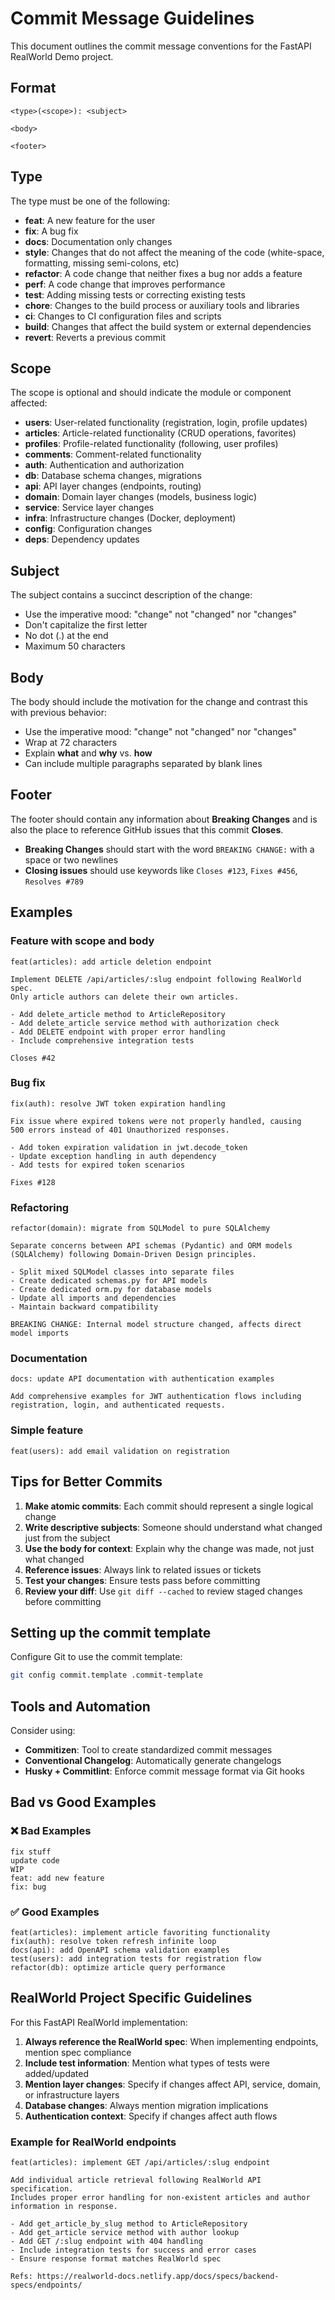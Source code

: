 # Commit Message Guidelines

This document outlines the commit message conventions for the FastAPI RealWorld Demo project.

## Format

```
<type>(<scope>): <subject>

<body>

<footer>
```

## Type

The type must be one of the following:

- **feat**: A new feature for the user
- **fix**: A bug fix
- **docs**: Documentation only changes
- **style**: Changes that do not affect the meaning of the code (white-space, formatting, missing semi-colons, etc)
- **refactor**: A code change that neither fixes a bug nor adds a feature
- **perf**: A code change that improves performance
- **test**: Adding missing tests or correcting existing tests
- **chore**: Changes to the build process or auxiliary tools and libraries
- **ci**: Changes to CI configuration files and scripts
- **build**: Changes that affect the build system or external dependencies
- **revert**: Reverts a previous commit

## Scope

The scope is optional and should indicate the module or component affected:

- **users**: User-related functionality (registration, login, profile updates)
- **articles**: Article-related functionality (CRUD operations, favorites)
- **profiles**: Profile-related functionality (following, user profiles)
- **comments**: Comment-related functionality
- **auth**: Authentication and authorization
- **db**: Database schema changes, migrations
- **api**: API layer changes (endpoints, routing)
- **domain**: Domain layer changes (models, business logic)
- **service**: Service layer changes
- **infra**: Infrastructure changes (Docker, deployment)
- **config**: Configuration changes
- **deps**: Dependency updates

## Subject

The subject contains a succinct description of the change:

- Use the imperative mood: "change" not "changed" nor "changes"
- Don't capitalize the first letter
- No dot (.) at the end
- Maximum 50 characters

## Body

The body should include the motivation for the change and contrast this with previous behavior:

- Use the imperative mood: "change" not "changed" nor "changes"
- Wrap at 72 characters
- Explain **what** and **why** vs. **how**
- Can include multiple paragraphs separated by blank lines

## Footer

The footer should contain any information about **Breaking Changes** and is also the place to reference GitHub issues that this commit **Closes**.

- **Breaking Changes** should start with the word `BREAKING CHANGE:` with a space or two newlines
- **Closing issues** should use keywords like `Closes #123`, `Fixes #456`, `Resolves #789`

## Examples

### Feature with scope and body

```
feat(articles): add article deletion endpoint

Implement DELETE /api/articles/:slug endpoint following RealWorld spec.
Only article authors can delete their own articles.

- Add delete_article method to ArticleRepository
- Add delete_article service method with authorization check
- Add DELETE endpoint with proper error handling
- Include comprehensive integration tests

Closes #42
```

### Bug fix

```
fix(auth): resolve JWT token expiration handling

Fix issue where expired tokens were not properly handled, causing
500 errors instead of 401 Unauthorized responses.

- Add token expiration validation in jwt.decode_token
- Update exception handling in auth dependency
- Add tests for expired token scenarios

Fixes #128
```

### Refactoring

```
refactor(domain): migrate from SQLModel to pure SQLAlchemy

Separate concerns between API schemas (Pydantic) and ORM models
(SQLAlchemy) following Domain-Driven Design principles.

- Split mixed SQLModel classes into separate files
- Create dedicated schemas.py for API models
- Create dedicated orm.py for database models
- Update all imports and dependencies
- Maintain backward compatibility

BREAKING CHANGE: Internal model structure changed, affects direct
model imports
```

### Documentation

```
docs: update API documentation with authentication examples

Add comprehensive examples for JWT authentication flows including
registration, login, and authenticated requests.
```

### Simple feature

```
feat(users): add email validation on registration
```

## Tips for Better Commits

1. **Make atomic commits**: Each commit should represent a single logical change
2. **Write descriptive subjects**: Someone should understand what changed just from the subject
3. **Use the body for context**: Explain why the change was made, not just what changed
4. **Reference issues**: Always link to related issues or tickets
5. **Test your changes**: Ensure tests pass before committing
6. **Review your diff**: Use `git diff --cached` to review staged changes before committing

## Setting up the commit template

Configure Git to use the commit template:

```bash
git config commit.template .commit-template
```

## Tools and Automation

Consider using:
- **Commitizen**: Tool to create standardized commit messages
- **Conventional Changelog**: Automatically generate changelogs
- **Husky + Commitlint**: Enforce commit message format via Git hooks

## Bad vs Good Examples

### ❌ Bad Examples

```
fix stuff
update code
WIP
feat: add new feature
fix: bug
```

### ✅ Good Examples

```
feat(articles): implement article favoriting functionality
fix(auth): resolve token refresh infinite loop
docs(api): add OpenAPI schema validation examples
test(users): add integration tests for registration flow
refactor(db): optimize article query performance
```

## RealWorld Project Specific Guidelines

For this FastAPI RealWorld implementation:

1. **Always reference the RealWorld spec**: When implementing endpoints, mention spec compliance
2. **Include test information**: Mention what types of tests were added/updated
3. **Mention layer changes**: Specify if changes affect API, service, domain, or infrastructure layers
4. **Database changes**: Always mention migration implications
5. **Authentication context**: Specify if changes affect auth flows

### Example for RealWorld endpoints

```
feat(articles): implement GET /api/articles/:slug endpoint

Add individual article retrieval following RealWorld API specification.
Includes proper error handling for non-existent articles and author
information in response.

- Add get_article_by_slug method to ArticleRepository
- Add get_article service method with author lookup
- Add GET /:slug endpoint with 404 handling
- Include integration tests for success and error cases
- Ensure response format matches RealWorld spec

Refs: https://realworld-docs.netlify.app/docs/specs/backend-specs/endpoints/
```
